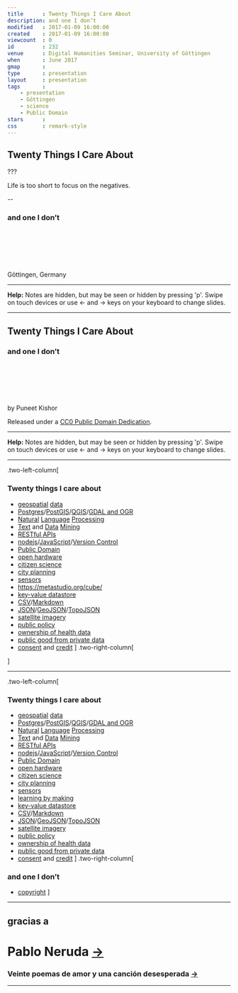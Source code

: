 ```yaml
---
title      : Twenty Things I Care About
description: and one I don’t
modified   : 2017-01-09 16:00:00
created    : 2017-01-09 16:00:00
viewcount  : 0
id         : 232
venue      : Digital Humanities Seminar, University of Göttingen
when       : June 2017
gmap       : 
type       : presentation
layout     : presentation
tags       :
    - presentation
    - Göttingen
    - science
    - Public Domain
stars      : 
css        : remark-style
---
```


## Twenty Things I Care About

???

Life is too short to focus on the negatives.

--

### and one I don’t

<p>&nbsp;</p>
<p>&nbsp;</p>
<p>&nbsp;</p>

Göttingen, Germany

<hr>

**Help:** Notes are hidden, but may be seen or hidden by pressing 'p'. Swipe on touch devices or use ← and → keys on your keyboard to change slides.

---

## Twenty Things I Care About
### and one I don’t

<p>&nbsp;</p>
<p>&nbsp;</p>
<p>&nbsp;</p>

by Puneet Kishor

Released under a [CC0 Public Domain Dedication](http://creativecommons.org/publicdomain/zero/1.0/).

<hr>

**Help:** Notes are hidden, but may be seen or hidden by pressing 'p'. Swipe on touch devices or use ← and → keys on your keyboard to change slides.

---

.two-left-column[
### Twenty things I care about

- [geospatial](http://www.openstreetmap.org/) [data](http://www.naturalearthdata.com/)
- [Postgres](https://www.postgresql.org/)/[PostGIS](http://postgis.net/)/[QGIS](http://qgis.org/en/site/)/[GDAL and OGR](http://www.gdal.org/)
- [Natural](http://nlp.stanford.edu/) [Language](http://www.nltk.org/) [Processing](https://github.com/NaturalNode/natural)
- [Text](http://punkish.org/Legal-Implications-of-TDM?a=show#1) and [Data](http://biorxiv.org/content/early/2016/11/11/087015) [Mining](http://thehaguedeclaration.com/)
- [RESTful APIs](https://hapijs.com/)
- [nodejs](https://nodejs.org/en/)/[JavaScript](https://developer.mozilla.org/en-US/docs/Web/JavaScript)/[Version Control](https://git-scm.com/)
- [Public Domain](https://creativecommons.org/share-your-work/public-domain/cc0/)
- [open hardware](http://openhardware.science/)
- [citizen science](http://punkish.org/Citizen-vs-Science)
- [city planning](https://en.wikipedia.org/wiki/The_Death_and_Life_of_Great_American_Cities)
- [sensors](https://en.wikipedia.org/wiki/Sensor_journalism)
- https://metastudio.org/cube/
- [key-value datastore](https://en.wikipedia.org/wiki/Key-value_database)
- [CSV](https://csvconf.com/)/[Markdown](http://daringfireball.net/projects/markdown/)
- [JSON](http://json.org/)/[GeoJSON](http://geojson.org/)/[TopoJSON](https://github.com/topojson/topojson)
- [satellite imagery](http://www.goes.noaa.gov/)
- [public policy](http://punkish.org/Beyond-Law)
- [ownership of health data](https://ori.hhs.gov/education/products/n_illinois_u/datamanagement/dotopic.html)
- [public good from private data](http://www.rwjf.org/en/library/research/2014/03/personal-data-for-the-public-good.html)
- [consent](http://punkish.org/Citizens-Consent?a=show#1) and [credit](http://punkish.org/What-You-Do-Says-About-You)
]
.two-right-column[

]

---

.two-left-column[
### Twenty things I care about

- [geospatial](http://www.openstreetmap.org/) [data](http://www.naturalearthdata.com/)
- [Postgres](https://www.postgresql.org/)/[PostGIS](http://postgis.net/)/[QGIS](http://qgis.org/en/site/)/[GDAL and OGR](http://www.gdal.org/)
- [Natural](http://nlp.stanford.edu/) [Language](http://www.nltk.org/) [Processing](https://github.com/NaturalNode/natural)
- [Text](http://punkish.org/Legal-Implications-of-TDM?a=show#1) and [Data](http://biorxiv.org/content/early/2016/11/11/087015) [Mining](http://thehaguedeclaration.com/)
- [RESTful APIs](https://hapijs.com/)
- [nodejs](https://nodejs.org/en/)/[JavaScript](https://developer.mozilla.org/en-US/docs/Web/JavaScript)/[Version Control](https://git-scm.com/)
- [Public Domain](https://creativecommons.org/share-your-work/public-domain/cc0/)
- [open hardware](http://openhardware.science/)
- [citizen science](http://punkish.org/Citizen-vs-Science)
- [city planning](https://en.wikipedia.org/wiki/The_Death_and_Life_of_Great_American_Cities)
- [sensors](https://en.wikipedia.org/wiki/Sensor_journalism)
- [learning by making](https://metastudio.org/cube/)
- [key-value datastore](https://en.wikipedia.org/wiki/Key-value_database)
- [CSV](https://csvconf.com/)/[Markdown](http://daringfireball.net/projects/markdown/)
- [JSON](http://json.org/)/[GeoJSON](http://geojson.org/)/[TopoJSON](https://github.com/topojson/topojson)
- [satellite imagery](http://www.goes.noaa.gov/)
- [public policy](http://punkish.org/Beyond-Law)
- [ownership of health data](https://ori.hhs.gov/education/products/n_illinois_u/datamanagement/dotopic.html)
- [public good from private data](http://www.rwjf.org/en/library/research/2014/03/personal-data-for-the-public-good.html)
- [consent](http://punkish.org/Citizens-Consent?a=show#1) and [credit](http://punkish.org/What-You-Do-Says-About-You)
]
.two-right-column[
### and one I don’t

- [copyright](http://punkish.org/The-Problem-With-Copyright)
]

---

## gracias a 
# Pablo Neruda [→](http://www.nobelprize.org/nobel_prizes/literature/laureates/1971/neruda-bio.html)
  
### Veinte poemas de amor y una canción desesperada [→](http://ciudadseva.com/category/libros-completos-poemas/veinte-poemas-de-amor-y-una-cancion-desesperada/)

---
